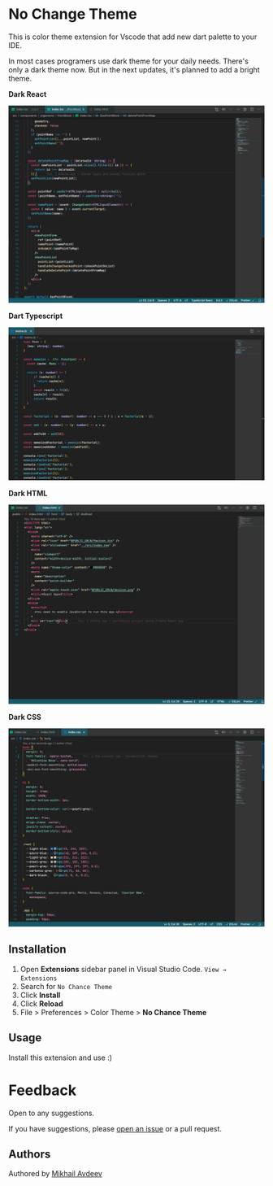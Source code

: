 # No Change Theme

This is color theme extension for Vscode that add new dart palette to your IDE.

In most cases programers use dark theme for your daily needs. There's only a dark theme now. But in the next updates, it's planned to add a bright theme.

**Dark  React**

![HTML](images/no-chance-theme-react.png)

**Dart Typescript**

![HTML](images/no-chance-theme-typescript.png)

**Dark  HTML**

![HTML](images/no-chance-theme-html.png)

**Dark  CSS**

![HTML](images/no-chance-theme-css.png)


## Installation

1. Open **Extensions** sidebar panel in Visual Studio Code. `View → Extensions`
1. Search for `No Chance Theme`
1. Click **Install**
1. Click **Reload**
1. File > Preferences > Color Theme > **No Chance Theme**

## Usage

Install this extension and use :)

# Feedback

Open to any suggestions.

If you have suggestions, please [open an issue](
https://github.com/easymikey/vscode-nochance/issues) or a pull request.

## Authors

Authored by [Mikhail Avdeev](t.me/easymikey)
